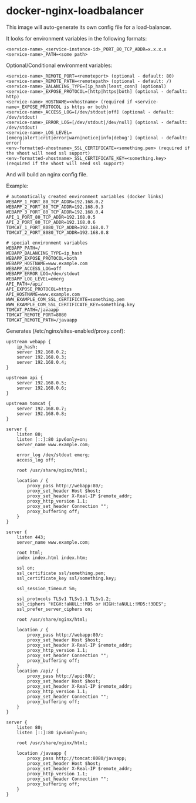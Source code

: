 # docker-nginx-loadbalancer

This image will auto-generate its own config file for a load-balancer.

It looks for environment variables in the following formats:

    <service-name>_<service-instance-id>_PORT_80_TCP_ADDR=x.x.x.x
    <service-name>_PATH=<some path>

Optional/Conditional environment variables:

    <service-name>_REMOTE_PORT=<remoteport> (optional - default: 80)
    <service-name>_REMOTE_PATH=<remotepath> (optional - default: /)
    <service-name>_BALANCING_TYPE=[ip_hash|least_conn] (optional)
    <service-name>_EXPOSE_PROTOCOL=[http|https|both] (optional - default: http)
    <service-name>_HOSTNAME=<vhostname> (required if <service-name>_EXPOSE_PROTOCOL is https or both)
    <service-name>_ACCESS_LOG=[/dev/stdout|off] (optional - default: /dev/stdout)
    <service-name>_ERROR_LOG=[/dev/stdout|/dev/null] (optional - default: /dev/stdout)
    <service-name>_LOG_LEVEL=[emerg|alert|crit|error|warn|notice|info|debug'] (optional - default: error)
    <env-formatted-vhostname>_SSL_CERTIFICATE=<something.pem> (required if the vhost will need ssl support)
    <env-formatted-vhostname>_SSL_CERTIFICATE_KEY=<something.key> (required if the vhost will need ssl support)

And will build an nginx config file.

Example:

    # automatically created environment variables (docker links)
    WEBAPP_1_PORT_80_TCP_ADDR=192.168.0.2
    WEBAPP_2_PORT_80_TCP_ADDR=192.168.0.3
    WEBAPP_3_PORT_80_TCP_ADDR=192.168.0.4
    API_1_PORT_80_TCP_ADDR=192.168.0.5
    API_2_PORT_80_TCP_ADDR=192.168.0.6
    TOMCAT_1_PORT_8080_TCP_ADDR=192.168.0.7
    TOMCAT_2_PORT_8080_TCP_ADDR=192.168.0.8

    # special environment variables
    WEBAPP_PATH=/
    WEBAPP_BALANCING_TYPE=ip_hash
    WEBAPP_EXPOSE_PROTOCOL=both
    WEBAPP_HOSTNAME=www.example.com
    WEBAPP_ACCESS_LOG=off
    WEBAPP_ERROR_LOG=/dev/stdout
    WEBAPP_LOG_LEVEL=emerg
    API_PATH=/api/
    API_EXPOSE_PROTOCOL=https
    API_HOSTNAME=www.example.com
    WWW_EXAMPLE_COM_SSL_CERTIFICATE=something.pem
    WWW_EXAMPLE_COM_SSL_CERTIFICATE_KEY=something.key
    TOMCAT_PATH=/javaapp
    TOMCAT_REMOTE_PORT=8080
    TOMCAT_REMOTE_PATH=/javaapp

Generates (/etc/nginx/sites-enabled/proxy.conf):

    upstream webapp {
        ip_hash;
        server 192.168.0.2;    
        server 192.168.0.3;    
        server 192.168.0.4;    
    }

    upstream api {
        server 192.168.0.5;
        server 192.168.0.6;
    }

    upstream tomcat {
        server 192.168.0.7;
        server 192.168.0.8;
    }

    server {
        listen 80;
        listen [::]:80 ipv6only=on;
        server_name www.example.com;

        error_log /dev/stdout emerg;
        access_log off;

        root /usr/share/nginx/html;

        location / {
            proxy_pass http://webapp:80/;
            proxy_set_header Host $host;
            proxy_set_header X-Real-IP $remote_addr;
            proxy_http_version 1.1;
            proxy_set_header Connection "";
            proxy_buffering off;
        }
    }

    server {
        listen 443;
        server_name www.example.com;

        root html;
        index index.html index.htm;

        ssl on;
        ssl_certificate ssl/something.pem;
        ssl_certificate_key ssl/something.key;

        ssl_session_timeout 5m;

        ssl_protocols TLSv1 TLSv1.1 TLSv1.2;
        ssl_ciphers "HIGH:!aNULL:!MD5 or HIGH:!aNULL:!MD5:!3DES";
        ssl_prefer_server_ciphers on;

        root /usr/share/nginx/html;

        location / {
            proxy_pass http://webapp:80/;
            proxy_set_header Host $host;
            proxy_set_header X-Real-IP $remote_addr;
            proxy_http_version 1.1;
            proxy_set_header Connection "";
            proxy_buffering off;
        }
        location /api/ {
            proxy_pass http://api:80/;
            proxy_set_header Host $host;
            proxy_set_header X-Real-IP $remote_addr;
            proxy_http_version 1.1;
            proxy_set_header Connection "";
            proxy_buffering off;
        }
    }

    server {
        listen 80;
        listen [::]:80 ipv6only=on;

        root /usr/share/nginx/html;

        location /javaapp {
            proxy_pass http://tomcat:8080/javaapp;
            proxy_set_header Host $host;
            proxy_set_header X-Real-IP $remote_addr;
            proxy_http_version 1.1;
            proxy_set_header Connection "";
            proxy_buffering off;
        }
    }
